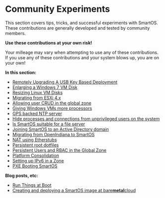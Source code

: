 # Community Experiments

This section covers tips, tricks, and successful experiments with
SmartOS. These contributions are generally developed and tested by
community members.

**Use these contributions at your own risk!**

Your milleage may vary when attempting to use any of these contributions.
If you use any of these contributions and your system blows up, you are
on your own!

**In this section:**

- [Remotely Upgrading A USB Key Based Deployment](remotely-upgrading-a-usb-key-based-deployment.md)
- [Enlarging a Windows 7 VM Disk](enlarging-a-windows-7-vm-disk.md)
- [Resizing Linux VM Disks](resizing-linux-vm-disks.md)
- [Migrating from ESXi 4.x](migrating-from-esxi-4.x.md)
- [Allowing user CRUD in the global zone](allowing-user-crud-in-the-global-zone.md)
- [Giving Windows VMs more processors](giving-windows-vms-more-processors.md)
- [GPS backed NTP server](gps-backed-ntp-server.md)
- [Hide processes and connections from unprivileged users on the system](hide-processes-and-connections-from-unprivileged-users-on-the-system.md)
- [Is SmartOS suitable for a file server](is-smartos-suitable-for-a-file-server.md)
- [Joining SmartOS to an Active Directory domain](joining-smartos-to-an-active-directory-domain.md)
- [Migrating from OpenIndiana to SmartOS](migrating-from-openindiana-to-smartos.md)
- [NAT using Etherstubs](nat-using-etherstubs.md)
- [Persistent root dotfiles](persistent-root-dotfiles.md)
- [Persistent Users and RBAC in the Global Zone](persistent-users-and-rbac-in-the-global-zone.md)
- [Platform Consolidation](platform-consolidation.md)
- [Setting up IPv6 in a Zone](setting-up-ipv6-in-a-zone.md)
- [PXE Booting SmartOS](pxe-booting-smartos.md)

**Blog posts, etc:**

- [Run Things at Boot](http://www.psychicfriends.net/blog/archives/2012/03/21/smartosorg_run_things_at_boot.html)
- [Creating and deploying a SmartOS image at bare**metal**cloud](http://documentation.baremetalcloud.com/display/bmc/SmartOS)
